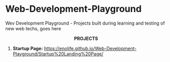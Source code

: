 # Web-Development-Playground
Wev Development Playground - Projects built during learning and testing of new web techs, goes here

**<p align="center">**PROJECTS**</p>**

1. **Startup Page:** https://enolife.github.io/Web-Development-Playground/Startup%20Landing%20Page/

